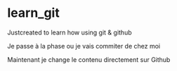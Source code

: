 # learn_git

Justcreated to learn how using git & github

Je passe à la phase ou je vais commiter de chez moi

Maintenant je change le contenu directement sur Github
